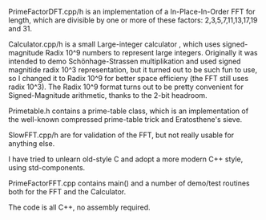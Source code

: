 PrimeFactorDFT.cpp/h is an implementation of a In-Place-In-Order FFT for length, which are divisible by one or more of these factors: 2,3,5,7,11,13,17,19 and 31.

Calculator.cpp/h is a small Large-integer calculator , which uses signed-magnitude Radix 10^9 numbers to represent large integers. Originally it was intended to demo Schönhage-Strassen multiplikation
and used signed magnitide  radix 10^3 representation, but it turned out to be such fun to use, so I changed it to Radix 10^9 for better space efficieny (the FFT still uses radix 10^3). The Radix  10^9 format
turns out to be pretty convenient for Signed-Magnitude arithmetic, thanks to the 2-bit headroom.

Primetable.h contains a prime-table class, which is an implementation of the well-known compressed prime-table trick and Eratosthene's sieve.

SlowFFT.cpp/h are for validation of the FFT, but not really usable for anything else.

I have tried to unlearn old-style C and adopt a  more modern C++ style, using std-components.

PrimeFactorFFT.cpp contains main() and a number of demo/test routines both for the FFT and the Calculator.

The code is all C++, no assembly required.
